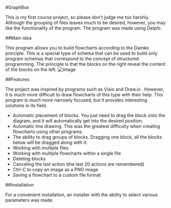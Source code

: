 #GraphBox

This is my first course project, so please don't judge me too harshly. Although the grouping of files leaves much to be desired, however, you may like the functionality of the program.
The program was made using Delphi.

##Main idea

This program allows you to build flowcharts according to the Damke principle. This is a special type of schema that can be used to build only program schemas that correspond to the concept of structured programming. The principle is that the blocks on the right reveal the content of the blocks on the left.
![image](https://github.com/user-attachments/assets/c9fcd6a6-006e-4313-a655-9d212f013727)

##Features

The project was inspired by programs such as Visio and Draw.io . However, it is much more difficult to draw flowcharts of this type with their help. This program is much more narrowly focused, but it provides interesting solutions in its field.

- Automatic placement of blocks. You just need to drag the block onto the diagram, and it will automatically get into the desired position.
- Automatic line drawing. This was the greatest difficulty when creating flowcharts using other programs.
- The ability to drag groups of blocks. Dragging one block, all the blocks below will be dragged along with it.
- Working with multiple files
- Working with multiple flowcharts within a single file
- Deleting blocks
- Canceling the last action (the last 20 actions are remembered)
- Ctrl-C to copy an image as a PNG image
- Saving a flowchart to a custom file format

##Installation

For a convenient installation, an installer with the ability to select various parameters was made.
